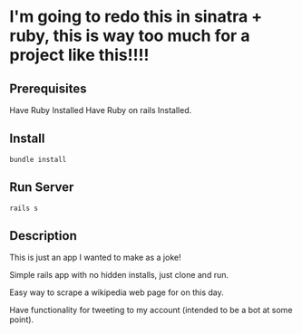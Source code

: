 # I'm going to redo this in sinatra + ruby, this is way too much for a project like this!!!!

## Prerequisites
  Have Ruby Installed
  Have Ruby on rails Installed.

## Install
    bundle install

## Run Server
    rails s 

## Description

This is just an app I wanted to make as a joke! 

Simple rails app with no hidden installs, just clone and run.

Easy way to scrape a wikipedia web page for on this day.

Have functionality for tweeting to my account (intended to be a bot at some point).
